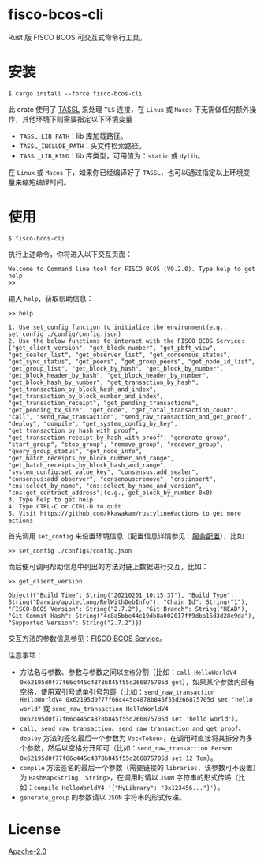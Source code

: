 # fisco-bcos-cli

Rust 版 FISCO BCOS 可交互式命令行工具。

# 安装

```shell
$ cargo install --force fisco-bcos-cli
```

此 crate 使用了 [TASSL](https://github.com/jntass/TASSL) 来处理 `TLS` 连接，在 `Linux` 或 `Macos` 下无需做任何额外操作，其他环境下则需要指定以下环境变量：

* `TASSL_LIB_PATH`：lib 库加载路径。
* `TASSL_INCLUDE_PATH`：头文件检索路径。
* `TASSL_LIB_KIND`：lib 库类型，可用值为：`static` 或 `dylib`。

在 `Linux` 或 `Macos` 下，如果你已经编译好了 `TASSL`，也可以通过指定以上环境变量来缩短编译时间。

# 使用

```shell
$ fisco-bcos-cli
```

执行上述命令，你将进入以下交互页面：

```shell
Welcome to Command line tool for FISCO BCOS (V0.2.0). Type help to get help
>>
```

输入 `help`，获取帮助信息：

```shell
>> help

1. Use set_config function to initialize the environment(e.g., set_config ./config/config.json)
2. Use the below functions to interact with the FISCO BCOS Service: ["get_client_version", "get_block_number", "get_pbft_view", "get_sealer_list", "get_observer_list", "get_consensus_status", "get_sync_status", "get_peers", "get_group_peers", "get_node_id_list", "get_group_list", "get_block_by_hash", "get_block_by_number", "get_block_header_by_hash", "get_block_header_by_number", "get_block_hash_by_number", "get_transaction_by_hash", "get_transaction_by_block_hash_and_index", "get_transaction_by_block_number_and_index", "get_transaction_receipt", "get_pending_transactions", "get_pending_tx_size", "get_code", "get_total_transaction_count", "call", "send_raw_transaction", "send_raw_transaction_and_get_proof", "deploy", "compile", "get_system_config_by_key", "get_transaction_by_hash_with_proof", "get_transaction_receipt_by_hash_with_proof", "generate_group", "start_group", "stop_group", "remove_group", "recover_group", "query_group_status", "get_node_info", "get_batch_receipts_by_block_number_and_range", "get_batch_receipts_by_block_hash_and_range", "system_config:set_value_key", "consensus:add_sealer", "consensus:add_observer", "consensus:remove", "cns:insert", "cns:select_by_name", "cns:select_by_name_and_version", "cns:get_contract_address"](e.g., get_block_by_number 0x0)
3. Type help to get help
4. Type CTRL-C or CTRL-D to quit
5. Visit https://github.com/kkawakam/rustyline#actions to get more actions
```

首先调用 `set_config` 来设置环境信息（配置信息详情参见：[服务配置](https://github.com/atomic-world/fisco-bcos-rust-sdk/tree/main/service#%E4%B8%80%E9%85%8D%E7%BD%AE)），比如：

```shell
>> set_config ./configs/config.json
```

而后便可调用帮助信息中列出的方法对链上数据进行交互，比如：

``` shell
>> get_client_version

Object({"Build Time": String("20210201 10:15:37"), "Build Type": String("Darwin/appleclang/RelWithDebInfo"), "Chain Id": String("1"), "FISCO-BCOS Version": String("2.7.2"), "Git Branch": String("HEAD"), "Git Commit Hash": String("4c8a5bbe44c19db8a002017ff9dbb16d3d28e9da"), "Supported Version": String("2.7.2")})
```

交互方法的参数信息参见：[FISCO BCOS Service](https://github.com/atomic-world/fisco-bcos-rust-sdk/tree/main/service#%E4%BD%BF%E7%94%A8)。

注意事项：

* 方法名与参数、参数与参数之间以`空格`分割（比如：`call HelloWorldV4 0x62195d0f77f66c445c4878b845f55d266875705d get`），如果某个参数内部有空格，使用双引号或单引号包裹（比如：`send_raw_transaction HelloWorldV4 0x62195d0f77f66c445c4878b845f55d266875705d set "hello world"` 或 `send_raw_transaction HelloWorldV4 0x62195d0f77f66c445c4878b845f55d266875705d set 'hello world'`）。
* `call`、`send_raw_transaction`、`send_raw_transaction_and_get_proof`、`deploy` 方法的签名最后一个参数为 `Vec<Token>`，在调用时直接将其拆分为多个参数，然后以空格分开即可（比如：`send_raw_transaction Person 0x62195d0f77f66c445c4878b845f55d266875705d set 12 Tom`）。
* `compile` 方法签名的最后一个参数（需要链接的 `libraries`，该参数可不设置）为 `HashMap<String, String>`，在调用时请以 `JSON` 字符串的形式传递（比如：`compile HelloWorldV4 '{"MyLibrary": "0x123456..."}'`）。
* `generate_group` 的参数请以 `JSON` 字符串的形式传递。

# License

[Apache-2.0](https://www.apache.org/licenses/LICENSE-2.0.txt)
